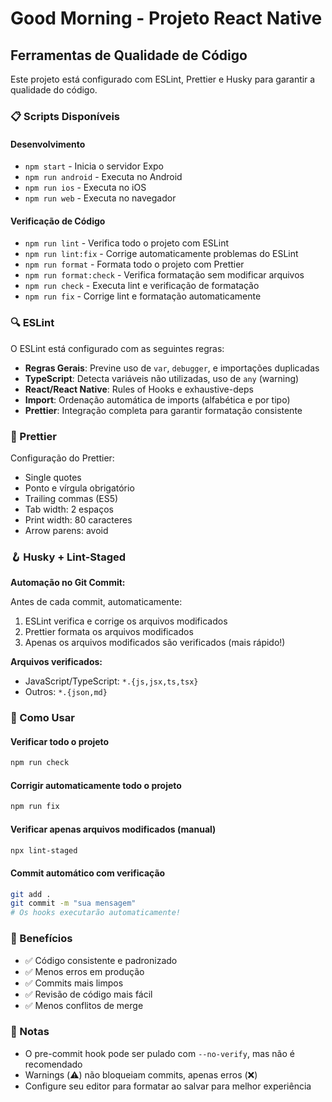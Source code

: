 # Good Morning - Projeto React Native

## Ferramentas de Qualidade de Código

Este projeto está configurado com ESLint, Prettier e Husky para garantir a qualidade do código.

### 📋 Scripts Disponíveis

#### Desenvolvimento

- `npm start` - Inicia o servidor Expo
- `npm run android` - Executa no Android
- `npm run ios` - Executa no iOS
- `npm run web` - Executa no navegador

#### Verificação de Código

- `npm run lint` - Verifica todo o projeto com ESLint
- `npm run lint:fix` - Corrige automaticamente problemas do ESLint
- `npm run format` - Formata todo o projeto com Prettier
- `npm run format:check` - Verifica formatação sem modificar arquivos
- `npm run check` - Executa lint e verificação de formatação
- `npm run fix` - Corrige lint e formatação automaticamente

### 🔍 ESLint

O ESLint está configurado com as seguintes regras:

- **Regras Gerais**: Previne uso de `var`, `debugger`, e importações duplicadas
- **TypeScript**: Detecta variáveis não utilizadas, uso de `any` (warning)
- **React/React Native**: Rules of Hooks e exhaustive-deps
- **Import**: Ordenação automática de imports (alfabética e por tipo)
- **Prettier**: Integração completa para garantir formatação consistente

### 💅 Prettier

Configuração do Prettier:

- Single quotes
- Ponto e vírgula obrigatório
- Trailing commas (ES5)
- Tab width: 2 espaços
- Print width: 80 caracteres
- Arrow parens: avoid

### 🪝 Husky + Lint-Staged

**Automação no Git Commit:**

Antes de cada commit, automaticamente:

1. ESLint verifica e corrige os arquivos modificados
2. Prettier formata os arquivos modificados
3. Apenas os arquivos modificados são verificados (mais rápido!)

**Arquivos verificados:**

- JavaScript/TypeScript: `*.{js,jsx,ts,tsx}`
- Outros: `*.{json,md}`

### 🚀 Como Usar

#### Verificar todo o projeto

```bash
npm run check
```

#### Corrigir automaticamente todo o projeto

```bash
npm run fix
```

#### Verificar apenas arquivos modificados (manual)

```bash
npx lint-staged
```

#### Commit automático com verificação

```bash
git add .
git commit -m "sua mensagem"
# Os hooks executarão automaticamente!
```

### 🎯 Benefícios

- ✅ Código consistente e padronizado
- ✅ Menos erros em produção
- ✅ Commits mais limpos
- ✅ Revisão de código mais fácil
- ✅ Menos conflitos de merge

### 📝 Notas

- O pre-commit hook pode ser pulado com `--no-verify`, mas não é recomendado
- Warnings (⚠️) não bloqueiam commits, apenas erros (❌)
- Configure seu editor para formatar ao salvar para melhor experiência
